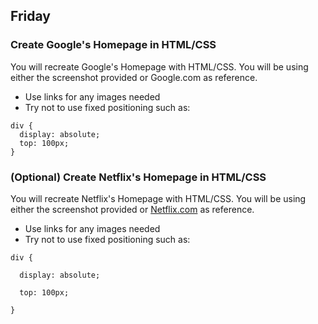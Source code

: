 ## Friday

### Create Google's Homepage in HTML/CSS

You will recreate Google's Homepage with HTML/CSS. You will be using either the screenshot provided or Google.com as reference.

* Use links for any images needed
* Try not to use fixed positioning such as:
```
div {
  display: absolute;
  top: 100px;
}
```
### (Optional) Create Netflix's Homepage in HTML/CSS

You will recreate Netflix's Homepage with HTML/CSS. You will be using either the screenshot provided or [Netflix.com](https://www.netflix.com/) as reference.

* Use links for any images needed
* Try not to use fixed positioning such as:
```
div {

  display: absolute;

  top: 100px;

}
```
